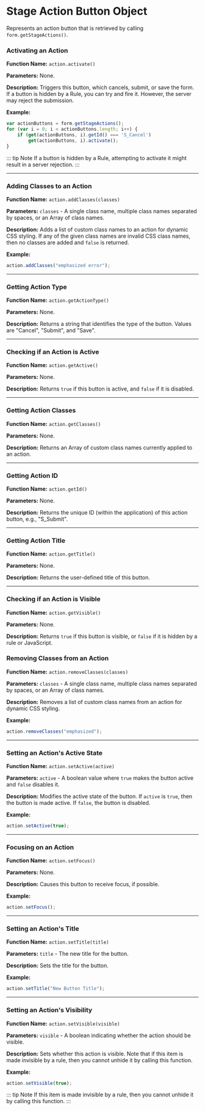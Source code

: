 # Stage Action Button Object

Represents an action button that is retrieved by calling `form.getStageActions()`.

### Activating an Action

**Function Name:** `action.activate()`

**Parameters:** None.

**Description:** Triggers this button, which cancels, submit, or save the form. If a button is hidden by a Rule, you can
try and fire it. However, the server may reject the submission.

**Example:**

```javascript
var actionButtons = form.getStageActions();
for (var i = 0; i < actionButtons.length; i++) {
    if (get(actionButtons, i).getId() === 'S_Cancel')
        get(actionButtons, i).activate();
}
```

::: tip Note
If a button is hidden by a Rule, attempting to activate it might result in a server rejection.
:::

---

### Adding Classes to an Action

**Function Name:** `action.addClasses(classes)`

**Parameters:** `classes` - A single class name, multiple class names separated by spaces, or an Array of class names.

**Description:** Adds a list of custom class names to an action for dynamic CSS styling. If any of the given class names
are invalid CSS class names, then no classes are added and `false` is returned.

**Example:**

```javascript
action.addClasses("emphasized error");
```

---

### Getting Action Type

**Function Name:** `action.getActionType()`

**Parameters:** None.

**Description:** Returns a string that identifies the type of the button. Values are "Cancel", "Submit", and "Save".

---

### Checking if an Action is Active

**Function Name:** `action.getActive()`

**Parameters:** None.

**Description:** Returns `true` if this button is active, and `false` if it is disabled.

---

### Getting Action Classes

**Function Name:** `action.getClasses()`

**Parameters:** None.

**Description:** Returns an Array of custom class names currently applied to an action.

---

### Getting Action ID

**Function Name:** `action.getId()`

**Parameters:** None.

**Description:** Returns the unique ID (within the application) of this action button, e.g., "S_Submit".

---

### Getting Action Title

**Function Name:** `action.getTitle()`

**Parameters:** None.

**Description:** Returns the user-defined title of this button.

---

### Checking if an Action is Visible

**Function Name:** `action.getVisible()`

**Parameters:** None.

**Description:** Returns `true` if this button is visible, or `false` if it is hidden by a rule or JavaScript.

### Removing Classes from an Action

**Function Name:** `action.removeClasses(classes)`

**Parameters:** `classes` - A single class name, multiple class names separated by spaces, or an Array of class names.

**Description:** Removes a list of custom class names from an action for dynamic CSS styling.

**Example:**

```javascript
action.removeClasses("emphasized");
```

---

### Setting an Action's Active State

**Function Name:** `action.setActive(active)`

**Parameters:** `active` - A boolean value where `true` makes the button active and `false` disables it.

**Description:** Modifies the active state of the button. If `active` is `true`, then the button is made active.
If `false`, the button is disabled.

**Example:**

```javascript
action.setActive(true);
```

---

### Focusing on an Action

**Function Name:** `action.setFocus()`

**Parameters:** None.

**Description:** Causes this button to receive focus, if possible.

**Example:**

```javascript
action.setFocus();
```

---

### Setting an Action's Title

**Function Name:** `action.setTitle(title)`

**Parameters:** `title` - The new title for the button.

**Description:** Sets the title for the button.

**Example:**

```javascript
action.setTitle("New Button Title");
```

---

### Setting an Action's Visibility

**Function Name:** `action.setVisible(visible)`

**Parameters:** `visible` - A boolean indicating whether the action should be visible.

**Description:** Sets whether this action is visible. Note that if this item is made invisible by a rule, then you
cannot unhide it by calling this function.

**Example:**

```javascript
action.setVisible(true);
```

::: tip Note
If this item is made invisible by a rule, then you cannot unhide it by calling this function.
:::

